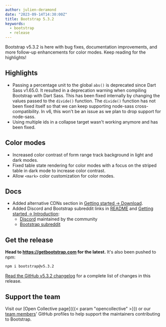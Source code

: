 ```yaml
---
author: julien-deramond
date: "2023-09-14T14:30:00Z"
title: Bootstrap 5.3.2
keywords:
  - bootstrap
  - release
---
```


Bootstrap v5.3.2 is here with bug fixes, documentation improvements, and more follow-up enhancements for color modes. Keep reading for the highlights!

## Highlights

- Passing a percentage unit to the global `abs()` is deprecated since Dart Sass v1.65.0. It resulted in a deprecation warning when compiling Bootstrap with Dart Sass. This has been fixed internally by changing the values passed to the `divide()` function. The `divide()` function has not been fixed itself so that we can keep supporting node-sass cross-compatibility. In v6, this won't be an issue as we plan to drop support for node-sass.
- Using multiple ids in a collapse target wasn't working anymore and has been fixed.

## Color modes

- Increased color contrast of form range track background in light and dark modes.
- Fixed table state rendering for color modes with a focus on the striped table in dark mode to increase color contrast.
- Allow `<mark>` color customization for color modes.

## Docs

- Added alternative CDNs section in [Getting started -> Download](https://getbootstrap.com/docs/5.3/getting-started/download/#alternative-cdns).
- Added Discord and Bootstrap subreddit links in [README](https://github.com/twbs/bootstrap/blob/main/README.md) and [Getting started -> Introduction](https://getbootstrap.com/docs/5.3/getting-started/introduction/):
  - [Discord](https://discord.gg/bZUvakRU3M) maintained by the community
  - [Bootstrap subreddit](https://www.reddit.com/r/bootstrap/)

## Get the release

**Head to <https://getbootstrap.com> for the latest.** It's also been pushed to npm:

```sh
npm i bootstrap@v5.3.2
```

[Read the GitHub v5.3.2 changelog](https://github.com/twbs/bootstrap/releases/tag/v5.3.2) for a complete list of changes in this release.

## Support the team

Visit our [Open Collective page]({{< param "opencollective" >}}) or our [team members](https://github.com/orgs/twbs/people)' GitHub profiles to help support the maintainers contributing to Bootstrap.
